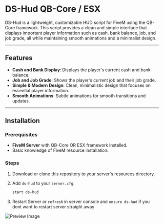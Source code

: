 # DS-Hud QB-Core / ESX

DS-Hud is a lightweight, customizable HUD script for FiveM using the QB-Core framework. This script provides a clean and simple interface that displays important player information such as cash, bank balance, job, and job grade, all while maintaining smooth animations and a minimalist design.

---

## Features

- **Cash and Bank Display**: Displays the player's current cash and bank balance.
- **Job and Job Grade**: Shows the player's current job and their job grade.
- **Simple & Modern Design**: Clean, minimalistic design that focuses on essential player information.
- **Smooth Animations**: Subtle animations for smooth transitions and updates.

---

## Installation

### Prerequisites

- **FiveM Server** with QB-Core OR ESX framework installed.
- Basic knowledge of FiveM resource installation.

### Steps

1. Download or clone this repository to your server's resources directory.

2. Add `ds-hud` to your `server.cfg`:

   ```bash
   start ds-hud
   ```
3. Restart Server or `refresh` in server console and `ensure ds-hud` if you dont want to restart server straight away

![Preview Image](https://cdn.discordapp.com/attachments/1237348402791055390/1307421762316795944/image.png?ex=673c3926&is=673ae7a6&hm=67a28fa87bac96caac57b5087c247d1dfd294bb4ba103fde38332e568617c4db&)
